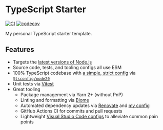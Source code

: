 # TypeScript Starter

[![CI](https://github.com/jonahsnider/typescript-starter/actions/workflows/ci.yml/badge.svg)](https://github.com/jonahsnider/typescript-starter/actions/workflows/ci.yml)
[![codecov](https://codecov.io/gh/jonahsnider/typescript-starter/graph/badge.svg?token=jC6Ho46EEn)](https://codecov.io/gh/jonahsnider/typescript-starter)

My personal TypeScript starter template.

## Features

- Targets the [latest versions of Node.js](./.node-version)
- Source code, tests, and tooling configs all use ESM
- 100% TypeScript codebase with [a simple, strict config](./tsconfig.json) via [`@tsconfig/node20`](https://github.com/tsconfig/bases#readme)
- Unit tests via [Vitest](https://vitest.dev/)
- Great tooling
  - Package management via Yarn 2+ (without PnP)
  - Linting and formatting via [Biome](https://biomejs.dev/)
  - Automated dependency updates via [Renovate](https://www.whitesourcesoftware.com/free-developer-tools/renovate/) and [my config](https://github.com/jonahsnider/renovate-config#readme)
  - GitHub Actions CI for commits and pull requests
  - Lightweight [Visual Studio Code configs](./.vscode/settings.json) to alleviate common pain points
